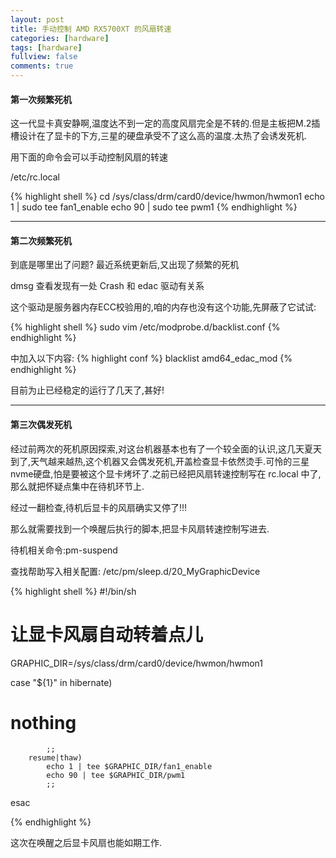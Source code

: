 ```yaml
---
layout: post
title: 手动控制 AMD RX5700XT 的风扇转速
categories: [hardware]
tags: [hardware]
fullview: false
comments: true
---
```


#### 第一次频繁死机

这一代显卡真安静啊,温度达不到一定的高度风扇完全是不转的.但是主板把M.2插槽设计在了显卡的下方,三星的硬盘承受不了这么高的温度.太热了会诱发死机.

用下面的命令会可以手动控制风扇的转速

/etc/rc.local

{% highlight shell %}
cd /sys/class/drm/card0/device/hwmon/hwmon1
echo 1 | sudo tee fan1_enable
echo 90 | sudo tee pwm1
{% endhighlight %}


---

#### 第二次频繁死机

到底是哪里出了问题? 最近系统更新后,又出现了频繁的死机

dmsg 查看发现有一处 Crash 和 edac 驱动有关系

这个驱动是服务器内存ECC校验用的,咱的内存也没有这个功能,先屏蔽了它试试:

{% highlight shell %}
sudo vim /etc/modprobe.d/backlist.conf
{% endhighlight %}

中加入以下内容:
{% highlight conf %}
blacklist amd64_edac_mod
{% endhighlight %}

目前为止已经稳定的运行了几天了,甚好!


---

#### 第三次偶发死机

经过前两次的死机原因探索,对这台机器基本也有了一个较全面的认识,这几天夏天到了,天气越来越热,这个机器又会偶发死机,开盖检查显卡依然烫手.可怜的三星nvme硬盘,怕是要被这个显卡烤坏了.之前已经把风扇转速控制写在 rc.local 中了,那么就把怀疑点集中在待机环节上.

经过一翻检查,待机后显卡的风扇确实又停了!!!

那么就需要找到一个唤醒后执行的脚本,把显卡风扇转速控制写进去.

待机相关命令:pm-suspend

查找帮助写入相关配置: /etc/pm/sleep.d/20_MyGraphicDevice

{% highlight shell %}
#!/bin/sh

# 让显卡风扇自动转着点儿
GRAPHIC_DIR=/sys/class/drm/card0/device/hwmon/hwmon1

case "${1}" in
        hibernate)
# nothing
            ;;
        resume|thaw)
            echo 1 | tee $GRAPHIC_DIR/fan1_enable
            echo 90 | tee $GRAPHIC_DIR/pwm1
            ;;
esac

{% endhighlight %}

这次在唤醒之后显卡风扇也能如期工作.

